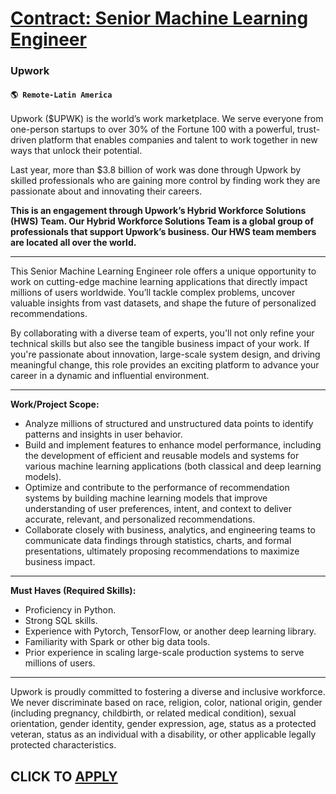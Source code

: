 # [Contract: Senior Machine Learning Engineer](https://www.remotewlb.com/apply/contract-senior-machine-learning-engineer)  
### Upwork  
#### `🌎 Remote-Latin America`  

Upwork ($UPWK) is the world’s work marketplace. We serve everyone from one-person startups to over 30% of the Fortune 100 with a powerful, trust-driven platform that enables companies and talent to work together in new ways that unlock their potential.

Last year, more than $3.8 billion of work was done through Upwork by skilled professionals who are gaining more control by finding work they are passionate about and innovating their careers.

**This is an engagement through Upwork’s Hybrid Workforce Solutions (HWS) Team. Our Hybrid Workforce Solutions Team is a global group of professionals that support Upwork’s business. Our HWS team members are located all over the world.**

* * *

This Senior Machine Learning Engineer role offers a unique opportunity to work on cutting-edge machine learning applications that directly impact millions of users worldwide. You’ll tackle complex problems, uncover valuable insights from vast datasets, and shape the future of personalized recommendations.

By collaborating with a diverse team of experts, you'll not only refine your technical skills but also see the tangible business impact of your work. If you're passionate about innovation, large-scale system design, and driving meaningful change, this role provides an exciting platform to advance your career in a dynamic and influential environment.

* * *

**Work/Project Scope:**

  * Analyze millions of structured and unstructured data points to identify patterns and insights in user behavior.
  * Build and implement features to enhance model performance, including the development of efficient and reusable models and systems for various machine learning applications (both classical and deep learning models).
  * Optimize and contribute to the performance of recommendation systems by building machine learning models that improve understanding of user preferences, intent, and context to deliver accurate, relevant, and personalized recommendations.
  * Collaborate closely with business, analytics, and engineering teams to communicate data findings through statistics, charts, and formal presentations, ultimately proposing recommendations to maximize business impact.

* * *

**Must Haves (Required Skills):**

  * Proficiency in Python.
  * Strong SQL skills.
  * Experience with Pytorch, TensorFlow, or another deep learning library.
  * Familiarity with Spark or other big data tools.
  * Prior experience in scaling large-scale production systems to serve millions of users.

* * *

Upwork is proudly committed to fostering a diverse and inclusive workforce. We never discriminate based on race, religion, color, national origin, gender (including pregnancy, childbirth, or related medical condition), sexual orientation, gender identity, gender expression, age, status as a protected veteran, status as an individual with a disability, or other applicable legally protected characteristics.

  
## CLICK TO [APPLY](https://www.remotewlb.com/apply/contract-senior-machine-learning-engineer)

